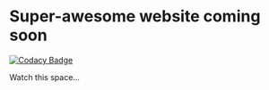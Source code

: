 # Super-awesome website coming soon

[![Codacy Badge](https://api.codacy.com/project/badge/Grade/b3e22e87aa014b198b1201d51fed4b83)](https://www.codacy.com/app/tomosamevans/Tomos-Evans.github.io?utm_source=github.com&utm_medium=referral&utm_content=Tomos-Evans/Tomos-Evans.github.io&utm_campaign=badger)

Watch this space...
